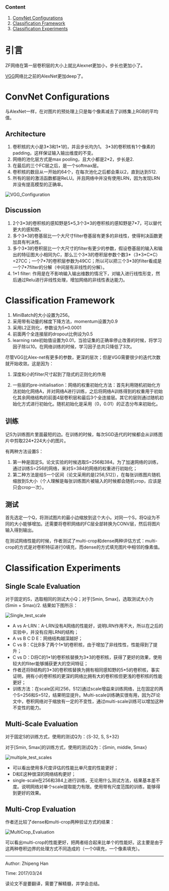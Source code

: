 ### Content
1. [ConvNet Configurations](#convnet-configurations)
2. [Classification Framework](#classification-framework)
3. [Classification Experiments](#classification-experiments)

# 引言

ZF网络在第一层卷积层的大小上就比Alexnet更加小，步长也更加小了。

[VGG](https://arxiv.org/pdf/1409.1556.pdf)网络比之前的AlexNet更加deep了。

# ConvNet Configurations

与AlexNet一样，在对图片的预处理上只是每个像素减去了训练集上RGB的平均值。

## Architecture
1. 卷积核的大小是3\*3和1\*1的，并且步长均为1。 3\*3的卷积核有1个像素的padding，这样保证输入输出维度的不变。
2. 网络的池化层方式是max pooling，且大小都是2\*2，步长是2.
3. 在最后的三个FC层之后，是一个softmax层。
4. 卷积核的数目从一开始的64个，在每次池化之后都会乘以2，直到达到512.
5. 所有的层的激活函数都是ReLU。并且网络中并没有使用LRN，因为发现LRN并没有提高模型的正确率。

![VGG_Configuration](https://github.com/OneDirection9/Essay/blob/master/MarkdownImages/VGG_Configuration.png?raw=true)

## Discussion

1. 2个3\*3的卷积核的感知野是5\*5,3个3\*3的卷积核的感知野是7\*7，可以替代更大的感知野。
2. 多个3\*3的卷基层比一个大尺寸filter卷基层有更多的非线性，使得判决函数更加具有判决性。
3. 多个3\*3的卷积层比一个大尺寸的filter有更少的参数，假设卷基层的输入和输出的特征图大小相同为C，那么三个3\*3的卷积层参数个数3\*（3\*3\*C\*C）=27CC；一个7\*7的卷积层参数为49CC；所以可以把三个3\*3的filter看成是一个7\*7filter的分解（中间层有非线性的分解）。
4. 1*1 filter: 作用是在不影响输入输出维数的情况下，对输入进行线性形变，然后通过Relu进行非线性处理，增加网络的非线性表达能力。

# Classification Framework

1. MiniBatch的大小设置为256。
2. 采用带有动量的梯度下降方法，momentum设置为0.9
3. 采用L2正则化，参数设为5*0.0001
4. 前面两个全连接层的dropout比例设为0.5
5. learning rate初始值设置为0.01，当验证集的正确率停止改善的时候，将学习因子除以10。在网络训练的时候，学习因子总共只降低了3次。

尽管VGG比Alex-net有更多的参数，更深的层次；但是VGG需要很少的迭代次数就开始收敛。这是因为：

1. 深度和小的filter尺寸起到了隐式的正则化的作用

2. 一些层的pre-initialisation：网络的权重初始化方法：首先利用随机初始化方法初始化网络A，并对网络A进行训练，之后将网络A训练得到的权重用于初始化其余网络结构的前面4层卷积层和最后3个全连接层。其它的层则通过随机初始化方式进行初始化。随机初始化是采用（0，0.01）的正态分布来初始化。

## 训练

记S为训练图片里面最短的边。在训练的时候，每次SGD迭代的时候都会从训练图片中剪取224\*224大小的图片。

有两种方法设置S：
1. 第一种是固定S。论文实验的时候选取S=256和384。为了加速网络的训练，通过训练S=256的网络，来对S=384的网络的权重进行初始化；
2. 第二种方法是给S一个区间（论文采用的是[256,512]），在每张训练图片随机缩放到S大小（个人理解是每张训练图片被输入的时候都会随机crop，应该是只会crop一次）。

## 测试

首先选定一个Q，将测试图片的最小边缩放到这个大小。对同一个S，将Q设为不同的大小能够增加。还需要将卷积网络的FC层全部转换为CONV层，然后将图片输入得到输出。

在测试网络性能的时候，作者测试了multi-crop和dense两种评估方式：multi-crop的方式是对卷积特征进行0填充，而dense的方式填充图片中相邻的像素值。

# Classification Experiments

## Single Scale Evaluation

对于固定的S，选取相同的测试大小Q；对于[Smin, Smax]，选取测试大小为(Smin + Smax)/2. 结果如下图所示：

![Single_test_scale](https://github.com/OneDirection9/Essay/blob/master/MarkdownImages/VGG_Single_Scale_Evaluation.png?raw=true)

- A vs A-LRN：A-LRN没有A网络的性能好，说明LRN作用不大，所以在之后的实验中，并没有应用LRN的结构；
- A vs B C D E：网络结构越深越好；
- C vs B：C比B多了两个1\*1的卷积核，由于增加了非线性性，性能得到了提升；
- C vs D：D将C的1\*1的卷积核替换为3\*3的卷积核，获得了更好的效果，使用较大的fliter能够捕获更大的空间特征；
- 作者还将B结构的3\*3的卷积核替换为拥有相同感知野的5\*5的卷积核，事实证明，拥有小的卷积核的更深的网络比拥有大的卷积核但更浅的卷积核的性能更好；
- 训练方法：在scale区间[256，512]通过scale增益来训练网络，比在固定的两个S=256和S=512，结果明显提升。Multi-scale训练确实很有用，因为ZF论文中，卷积网络对于缩放有一定的不变性，通过multi-scale训练可以增加这种不变性的能力。

## Multi-Scale Evaluation

对于固定S的训练方式，使用的测试Q为：{S-32, S, S+32}

对于[Smin, Smax]的训练方式，使用的测试Q为：{Smin, middle, Smax}

![multiple_test_scales](https://github.com/OneDirection9/Essay/blob/master/MarkdownImages/VGG_Multiple_Scale_Evaluation.png?raw=true)

- 可以看出使用多尺度评估的性能比单尺度的性能更好；
- D和E这种很深的网络结构更好；
- single-scale在256和384上进行训练，无论用什么测试方法，结果基本差不度。说明网络对单个scale提取能力有限。使用带有尺度范围的训练，能够得到更好的效果。

## Multi-Crop Evaluation

作者还比较了dense和multi-crop两种验证方式的结果：

![MultiCrop_Evaluation](https://github.com/OneDirection9/Essay/blob/master/MarkdownImages/VGG_MultiCrop_Evaluation.png?raw=true)

可以看出multi-crop的性能更好，把两者结合起来比单个的性能好。这主要是由于这两种卷积边界的处理方式不同造成的（一个0填充，一个像素填充）。

***

Author: Zhipeng Han

Time: 2017/03/24

读论文不是要翻译，需要了解精髓，并学会总结。

